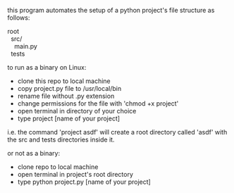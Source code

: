 this program automates the setup of a python project's file structure as follows:

root  
&nbsp; src/  
&nbsp; &nbsp; main.py  
&nbsp; tests  

 to run as a binary on Linux:
 - clone this repo to local machine
 - copy project.py file to /usr/local/bin
 - rename file without .py extension
 - change permissions for the file with 'chmod +x project'
 - open terminal in directory of your choice
 - type project [name of your project]

 i.e. the command 'project asdf' will create a root directory called 'asdf' with the src and tests directories inside it.

or not as a binary:
- clone repo to local machine
- open terminal in project's root directory
- type python project.py [name of your project]
